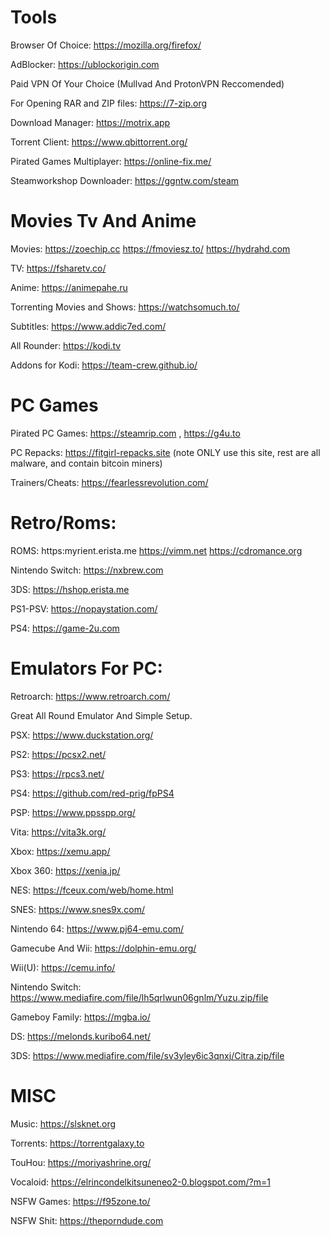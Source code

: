 # **Tools**
Browser Of Choice: https://mozilla.org/firefox/

AdBlocker: https://ublockorigin.com

Paid VPN Of Your Choice (Mullvad And ProtonVPN Reccomended)

For Opening RAR and ZIP files: 
https://7-zip.org

Download Manager: https://motrix.app

Torrent Client: https://www.qbittorrent.org/

Pirated Games Multiplayer: https://online-fix.me/

Steamworkshop Downloader: https://ggntw.com/steam

# **Movies Tv And Anime**

Movies: https://zoechip.cc https://fmoviesz.to/ https://hydrahd.com

TV: https://fsharetv.co/

Anime: https://animepahe.ru

Torrenting Movies and Shows: https://watchsomuch.to/

Subtitles: https://www.addic7ed.com/

All Rounder: https://kodi.tv

Addons for Kodi: https://team-crew.github.io/

# **PC Games**

Pirated PC Games: https://steamrip.com , https://g4u.to

PC Repacks: https://fitgirl-repacks.site (note ONLY use this site, rest are all malware, and contain bitcoin miners)

Trainers/Cheats: https://fearlessrevolution.com/

# **Retro/Roms:**

ROMS: https:myrient.erista.me https://vimm.net https://cdromance.org

Nintendo Switch: https://nxbrew.com

3DS: https://hshop.erista.me

PS1-PSV: https://nopaystation.com/

PS4: https://game-2u.com

# **Emulators For PC:**

Retroarch: https://www.retroarch.com/

Great All Round Emulator And Simple Setup.

PSX: https://www.duckstation.org/

PS2: https://pcsx2.net/

PS3: https://rpcs3.net/

PS4: https://github.com/red-prig/fpPS4

PSP: https://www.ppsspp.org/

Vita: https://vita3k.org/

Xbox: https://xemu.app/

Xbox 360: https://xenia.jp/

NES: https://fceux.com/web/home.html

SNES: https://www.snes9x.com/

Nintendo 64: https://www.pj64-emu.com/

Gamecube And Wii: https://dolphin-emu.org/

Wii(U): https://cemu.info/

Nintendo Switch: https://www.mediafire.com/file/lh5qrlwun06gnlm/Yuzu.zip/file

Gameboy Family: https://mgba.io/

DS: https://melonds.kuribo64.net/

3DS: https://www.mediafire.com/file/sv3yley6ic3qnxj/Citra.zip/file

# **MISC**

Music: https://slsknet.org

Torrents: https://torrentgalaxy.to

TouHou: https://moriyashrine.org/

Vocaloid: https://elrincondelkitsuneneo2-0.blogspot.com/?m=1

NSFW Games: https://f95zone.to/

NSFW Shit: https://theporndude.com